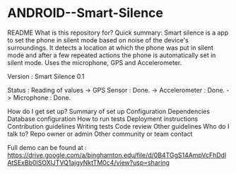 # ANDROID--Smart-Silence
README
What is this repository for?
Quick summary: Smart silence is a app to set the phone in silent mode based on noise of the device's surroundings. It detects a location at which the phone was put in silent mode and after a few repeated actions the phone is automatically set in silent mode. Uses the microphone, GPS and Accelerometer.

Version : Smart Silence 0.1

Status : Reading of values -> GPS Sensor : Done. -> Accelerometer : Done. -> Microphone : Done.

How do I get set up?
Summary of set up
Configuration
Dependencies
Database configuration
How to run tests
Deployment instructions
Contribution guidelines
Writing tests
Code review
Other guidelines
Who do I talk to?
Repo owner or admin
Other community or team contact

Full demo can be found at : https://drive.google.com/a/binghamton.edu/file/d/0B4TGgS14AmpVcFhDdlAtSExBb0lSOXlJTVQ1ajgyNktTM0c4/view?usp=sharing
